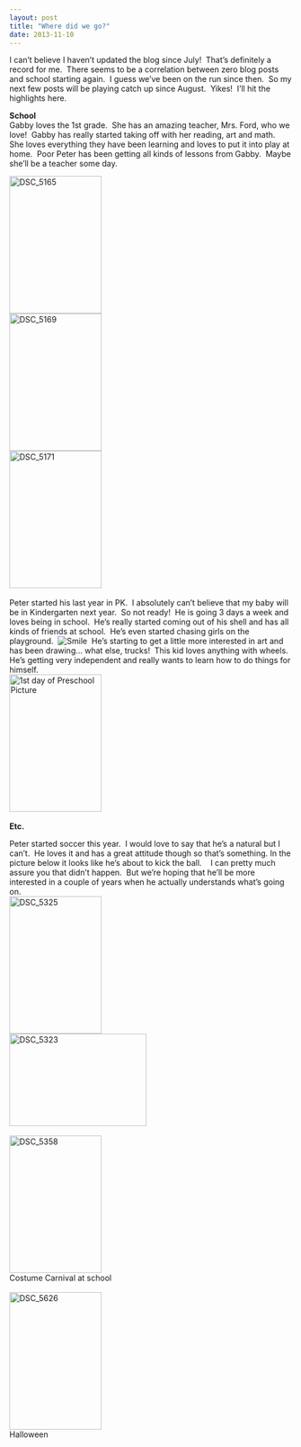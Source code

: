 ```yaml
---
layout: post
title: "Where did we go?"
date: 2013-11-10
---
```


<p>I can’t believe I haven’t updated the blog since July!&#160; That’s definitely a record for me.&#160; There seems to be a correlation between zero blog posts and school starting again.&#160; I guess we’ve been on the run since then.&#160; So my next few posts will be playing catch up since August.&#160; Yikes!&#160; I’ll hit the highlights here.</p>  <p><strong>School     <br /></strong>Gabby loves the 1st grade.&#160; She has an amazing teacher, Mrs. Ford, who we love!&#160; Gabby has really started taking off with her reading, art and math.&#160; She loves everything they have been learning and loves to put it into play at home.&#160; Poor Peter has been getting all kinds of lessons from Gabby.&#160; Maybe she’ll be a teacher some day.&#160; </p>  <p><a href="http://www.thepaladinos.com/image.axd?picture=Windows-Live-Writer/bab0b84728b1/60BFB8CB/DSC_5165.jpg"><img title="DSC_5165" style="border-top: 0px; border-right: 0px; background-image: none; border-bottom: 0px; padding-top: 0px; padding-left: 0px; border-left: 0px; display: inline; padding-right: 0px" border="0" alt="DSC_5165" src="http://www.thepaladinos.com/image.axd?picture=Windows-Live-Writer/bab0b84728b1/18EE0A17/DSC_5165_thumb.jpg" width="164" height="244" /></a>    <br /><a href="http://www.thepaladinos.com/image.axd?picture=Windows-Live-Writer/bab0b84728b1/1881D722/DSC_5169.jpg"><img title="DSC_5169" style="border-top: 0px; border-right: 0px; background-image: none; border-bottom: 0px; padding-top: 0px; padding-left: 0px; border-left: 0px; display: inline; padding-right: 0px" border="0" alt="DSC_5169" src="http://www.thepaladinos.com/image.axd?picture=Windows-Live-Writer/bab0b84728b1/5DBA2E4B/DSC_5169_thumb.jpg" width="164" height="244" /></a>    <br /><a href="http://www.thepaladinos.com/image.axd?picture=Windows-Live-Writer/bab0b84728b1/4F7BB55B/DSC_5171.jpg"><img title="DSC_5171" style="border-top: 0px; border-right: 0px; background-image: none; border-bottom: 0px; padding-top: 0px; padding-left: 0px; border-left: 0px; display: inline; padding-right: 0px" border="0" alt="DSC_5171" src="http://www.thepaladinos.com/image.axd?picture=Windows-Live-Writer/bab0b84728b1/62BC6BFA/DSC_5171_thumb.jpg" width="164" height="244" /></a>    <br />    <br />Peter started his last year in PK.&#160; I absolutely can’t believe that my baby will be in Kindergarten next year.&#160; So not ready!&#160; He is going 3 days a week and loves being in school.&#160; He’s really started coming out of his shell and has all kinds of friends at school.&#160; He’s even started chasing girls on the playground.&#160; <img class="wlEmoticon wlEmoticon-smile" style="border-top-style: none; border-left-style: none; border-bottom-style: none; border-right-style: none" alt="Smile" src="http://www.thepaladinos.com/image.axd?picture=Windows-Live-Writer/bab0b84728b1/091E4F46/wlEmoticon-smile.png" />&#160; He’s starting to get a little more interested in art and has been drawing… what else, trucks!&#160; This kid loves anything with wheels.&#160; He’s getting very independent and really wants to learn how to do things for himself.&#160;&#160;&#160; <br /><a href="http://www.thepaladinos.com/image.axd?picture=Windows-Live-Writer/bab0b84728b1/5411C015/1st-day-of-Preschool-Picture.jpg"><img title="1st day of Preschool Picture" style="border-top: 0px; border-right: 0px; background-image: none; border-bottom: 0px; padding-top: 0px; padding-left: 0px; border-left: 0px; display: inline; padding-right: 0px" border="0" alt="1st day of Preschool Picture" src="http://www.thepaladinos.com/image.axd?picture=Windows-Live-Writer/bab0b84728b1/4AD584D4/1st-day-of-Preschool-Picture_thumb.jpg" width="164" height="244" /></a>    <br />    <br /><strong>Etc.</strong></p>  <p>Peter started soccer this year.&#160; I would love to say that he’s a natural but I can’t.&#160; He loves it and has a great attitude though so that’s something. In the picture below it looks like he’s about to kick the ball.&#160;&#160;&#160; I can pretty much assure you that didn’t happen.&#160; But we’re hoping that he’ll be more interested in a couple of years when he actually understands what’s going on.&#160; <br /><a href="http://www.thepaladinos.com/image.axd?picture=Windows-Live-Writer/bab0b84728b1/0628EA93/DSC_5325.jpg"><img title="DSC_5325" style="border-top: 0px; border-right: 0px; background-image: none; border-bottom: 0px; padding-top: 0px; padding-left: 0px; border-left: 0px; display: inline; padding-right: 0px" border="0" alt="DSC_5325" src="http://www.thepaladinos.com/image.axd?picture=Windows-Live-Writer/bab0b84728b1/3DFB2EB6/DSC_5325_thumb.jpg" width="164" height="244" /></a>    <br /><a href="http://www.thepaladinos.com/image.axd?picture=Windows-Live-Writer/bab0b84728b1/48B8860B/DSC_5323.jpg"><img title="DSC_5323" style="border-top: 0px; border-right: 0px; background-image: none; border-bottom: 0px; padding-top: 0px; padding-left: 0px; border-left: 0px; display: inline; padding-right: 0px" border="0" alt="DSC_5323" src="http://www.thepaladinos.com/image.axd?picture=Windows-Live-Writer/bab0b84728b1/59700AEC/DSC_5323_thumb.jpg" width="244" height="164" /></a>    <br />    <br /><a href="http://www.thepaladinos.com/image.axd?picture=Windows-Live-Writer/bab0b84728b1/791EE4B4/DSC_5358.jpg"><img title="DSC_5358" style="border-top: 0px; border-right: 0px; background-image: none; border-bottom: 0px; padding-top: 0px; padding-left: 0px; border-left: 0px; display: inline; padding-right: 0px" border="0" alt="DSC_5358" src="http://www.thepaladinos.com/image.axd?picture=Windows-Live-Writer/bab0b84728b1/418923C6/DSC_5358_thumb.jpg" width="164" height="244" /></a>    <br />Costume Carnival at school    <br />    <br /><a href="http://www.thepaladinos.com/image.axd?picture=Windows-Live-Writer/bab0b84728b1/7CDC8984/DSC_5626.jpg"><img title="DSC_5626" style="border-top: 0px; border-right: 0px; background-image: none; border-bottom: 0px; padding-top: 0px; padding-left: 0px; border-left: 0px; display: inline; padding-right: 0px" border="0" alt="DSC_5626" src="http://www.thepaladinos.com/image.axd?picture=Windows-Live-Writer/bab0b84728b1/0C9C1E89/DSC_5626_thumb.jpg" width="164" height="244" /></a>    <br />Halloween</p>
